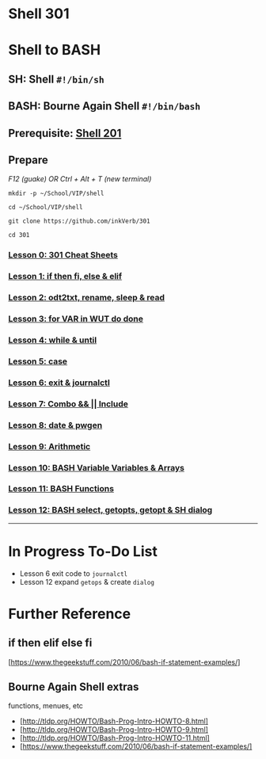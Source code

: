 # Shell 301
# Shell to BASH
## SH: Shell `#!/bin/sh`
## BASH: Bourne Again Shell `#!/bin/bash`

## Prerequisite: [Shell 201](https://github.com/inkVerb/VIP/tree/master/201-shell)

## Prepare

*F12 (guake) OR Ctrl + Alt + T (new terminal)*

`mkdir -p ~/School/VIP/shell`

`cd ~/School/VIP/shell`

`git clone https://github.com/inkVerb/301`

`cd 301`

### [Lesson 0: 301 Cheat Sheets](https://github.com/inkVerb/vip/blob/master/301-shell/Lesson-00.md)

### [Lesson 1: if then fi, else & elif](https://github.com/inkVerb/vip/blob/master/301-shell/Lesson-01.md)

### [Lesson 2: odt2txt, rename, sleep & read](https://github.com/inkVerb/vip/blob/master/301-shell/Lesson-02.md)

### [Lesson 3: for VAR in WUT do done](https://github.com/inkVerb/vip/blob/master/301-shell/Lesson-03.md)

### [Lesson 4: while & until](https://github.com/inkVerb/vip/blob/master/301-shell/Lesson-04.md)

### [Lesson 5: case](https://github.com/inkVerb/vip/blob/master/301-shell/Lesson-05.md)

### [Lesson 6: exit & journalctl](https://github.com/inkVerb/vip/blob/master/301-shell/Lesson-06.md)

### [Lesson 7: Combo && || Include](https://github.com/inkVerb/vip/blob/master/301-shell/Lesson-07.md)

### [Lesson 8: date & pwgen](https://github.com/inkVerb/vip/blob/master/301-shell/Lesson-08.md)

### [Lesson 9: Arithmetic](https://github.com/inkVerb/vip/blob/master/301-shell/Lesson-09.md)

### [Lesson 10: BASH Variable Variables & Arrays](https://github.com/inkVerb/vip/blob/master/301-shell/Lesson-10.md)

### [Lesson 11: BASH Functions](https://github.com/inkVerb/vip/blob/master/301-shell/Lesson-11.md)

### [Lesson 12: BASH select, getopts, getopt & SH dialog](https://github.com/inkVerb/vip/blob/master/301-shell/Lesson-12.md)

___

# In Progress To-Do List
- Lesson 6 exit code to `journalctl`
- Lesson 12 expand `getops` & create `dialog`

# Further Reference

## if then elif else fi
[https://www.thegeekstuff.com/2010/06/bash-if-statement-examples/]

## Bourne Again Shell extras
functions, menues, etc
- [http://tldp.org/HOWTO/Bash-Prog-Intro-HOWTO-8.html]
- [http://tldp.org/HOWTO/Bash-Prog-Intro-HOWTO-9.html]
- [http://tldp.org/HOWTO/Bash-Prog-Intro-HOWTO-11.html]
- [https://www.thegeekstuff.com/2010/06/bash-if-statement-examples/]

